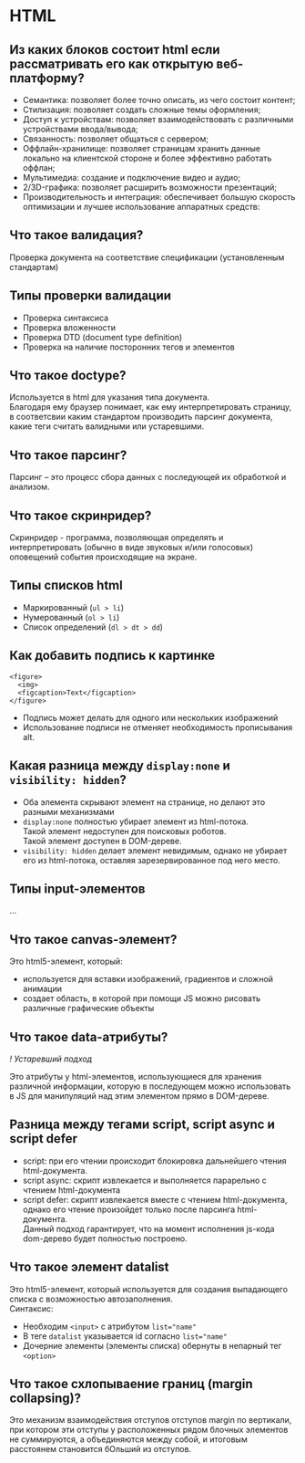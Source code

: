 # HTML

## Из каких блоков состоит html если рассматривать его как открытую веб-платформу?
- Семантика: позволяет более точно описать, из чего состоит контент;
- Стилизация: позволяет создать сложные темы оформления;
- Доступ к устройствам: позволяет взаимодействовать с различными устройствами ввода/вывода;
- Связанность: позволяет общаться с сервером;
- Оффлайн-хранилище: позволяет страницам хранить данные локально на клиентской стороне и более эффективно работать оффлан;
- Мультимедиа: создание и подключение видео и аудио;
- 2/3D-графика: позволяет расширить возможности презентаций;
- Производительность и интеграция: обеспечивает большую скорость оптимизации и лучшее использование аппаратных средств:

## Что такое валидация?
Проверка документа на соответствие спецификации (установленным стандартам)

## Типы проверки валидации
- Проверка синтаксиса
- Проверка вложенности
- Проверка DTD (document type definition)
- Проверка на наличие посторонних тегов и элементов

## Что такое doctype?
Используется в html для указания типа документа.  
Благодаря ему браузер понимает, как ему интерпретировать страницу, в соответсвии  каким стандартом производить парсинг документа, какие теги считать валидными или устаревшими.

## Что такое парсинг?
Парсинг – это процесс сбора данных с последующей их обработкой и анализом.

## Что такое скринридер?
Cкринридер - программа, позволяющая определять и интерпретировать (обычно в виде звуковых и/или голосовых) оповещений события происходящие на экране.

## Типы списков html
- Маркированный (`ul > li`)
- Нумерованный (`ol > li`)
- Список определений (`dl > dt > dd`)

## Как добавить подпись к картинке
```
<figure>
  <img>
  <figcaption>Text</figcaption>
</figure>
```
- Подпись может делать для одного или нескольких изображений
- Использование подписи не отменяет необходимость прописывания alt.

## Какая разница между `display:none` и `visibility: hidden`?
- Оба элемента скрывают элемент на странице, но делают это разными механизмами
- `display:none` полностью убирает элемент из html-потока.  
Такой элемент недоступен для поисковых роботов.  
Такой элемент доступен в DOM-дереве.
- `visibility: hidden` делает элемент невидимым, однако не убирает его из html-потока, оставляя зарезервированное под него место.

## Типы input-элементов
...

## Что такое canvas-элемент?
Это html5-элемент, который:
- используется для вставки изображений, градиентов и сложной анимации
- создает область, в которой при помощи JS можно рисовать различные графические объекты

## Что такое data-атрибуты?
_! Устаревший подход_

Это атрибуты у html-элементов, использующиеся для хранения различной информации, которую в последующем можно использовать в JS для манипуляций над этим элементом прямо в DOM-дереве.

## Разница между тегами script, script async и script defer
- script: при его чтении происходит блокировка дальнейшего чтения html-документа.
- script async: скрипт извлекается и выполняется парарельно с чтением html-документа
- script defer: скрипт извлекается вместе с чтением html-документа, однако его чтение произойдет только после парсинга html-документа.  
Данный подход гарантирует, что на момент исполнения js-кода dom-дерево будет полностью построено.

## Что такое элемент datalist
Это html5-элемент, который используется для создания выпадающего списка с возможностью автозаполнения.  
Синтаксис:
- Необходим `<input>` c атрибутом `list="name"`
- В теге `datalist` указывается id согласно `list="name"`
- Дочерние элементы (элементы списка) обернуты в непарный тег `<option>`

## Что такое схлопываение границ (margin collapsing)?
Это механизм взаимодействия отступов отступов margin по вертикали, при котором эти отступы у расположенных рядом блочных элементов не суммируются, а объединяются между собой, и итоговым расстоянем становится бОльший из отступов.